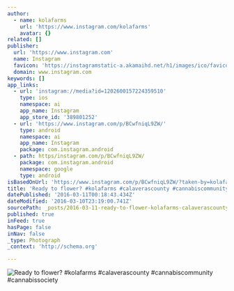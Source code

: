 ```yaml
---
author:
  - name: kolafarms
    url: 'https://www.instagram.com/kolafarms'
    avatar: {}
related: []
publisher:
  url: 'https://www.instagram.com'
  name: Instagram
  favicon: 'https://instagramstatic-a.akamaihd.net/h1/images/ico/favicon.ico/7cdab0872b15.ico'
  domain: www.instagram.com
keywords: []
app_links:
  - url: 'instagram://media?id=1202600157224359510'
    type: ios
    namespace: ai
    app_name: Instagram
    app_store_id: '389801252'
  - url: 'https://www.instagram.com/p/BCwfniqL9ZW/'
    type: android
    namespace: ai
    app_name: Instagram
    package: com.instagram.android
  - path: https/instagram.com/p/BCwfniqL9ZW/
    package: com.instagram.android
    namespace: google
    type: android
isBasedOnUrl: 'https://www.instagram.com/p/BCwfniqL9ZW/?taken-by=kolafarms'
title: 'Ready to flower? #kolafarms #calaverascounty #cannabiscommunity #cannabissociety'
datePublished: '2016-03-11T00:18:43.434Z'
dateModified: '2016-03-10T23:19:00.741Z'
sourcePath: _posts/2016-03-11-ready-to-flower-kolafarms-calaverascounty-cannabiscommun.md
published: true
inFeed: true
hasPage: false
inNav: false
_type: Photograph
_context: 'http://schema.org'

---
```

![Ready to flower&quest; &num;kolafarms &num;calaverascounty &num;cannabiscommunity &num;cannabissociety](https://scontent.cdninstagram.com/t51.2885-15/s640x640/sh0.08/e35/12816892_1077703928961203_1271568767_n.jpg?ig_cache_key=MTIwMjYwMDE1NzIyNDM1OTUxMA%3D%3D.2)